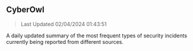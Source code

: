 ## CyberOwl 
> Last Updated 02/04/2024 01:43:51 


A daily updated summary of the most frequent types of security incidents currently being reported from different sources.

